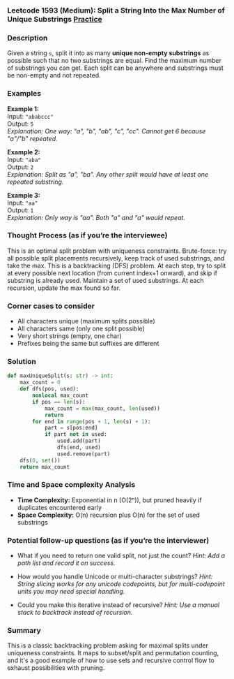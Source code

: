 ### Leetcode 1593 (Medium): Split a String Into the Max Number of Unique Substrings [Practice](https://leetcode.com/problems/split-a-string-into-the-max-number-of-unique-substrings)

### Description  
Given a string `s`, split it into as many **unique non-empty substrings** as possible such that no two substrings are equal. Find the maximum number of substrings you can get. Each split can be anywhere and substrings must be non-empty and not repeated.

### Examples  
**Example 1:**  
Input: `"ababccc"`  
Output: `5`  
*Explanation: One way: "a", "b", "ab", "c", "cc". Cannot get 6 because "a"/"b" repeated.*

**Example 2:**  
Input: `"aba"`  
Output: `2`  
*Explanation: Split as "a", "ba". Any other split would have at least one repeated substring.*

**Example 3:**  
Input: `"aa"`  
Output: `1`  
*Explanation: Only way is "aa". Both "a" and "a" would repeat.*

### Thought Process (as if you’re the interviewee)  
This is an optimal split problem with uniqueness constraints. Brute-force: try all possible split placements recursively, keep track of used substrings, and take the max. This is a backtracking (DFS) problem. At each step, try to split at every possible next location (from current index+1 onward), and skip if substring is already used. Maintain a set of used substrings. At each recursion, update the max found so far.

### Corner cases to consider  
- All characters unique (maximum splits possible)
- All characters same (only one split possible)
- Very short strings (empty, one char)
- Prefixes being the same but suffixes are different

### Solution

```python
def maxUniqueSplit(s: str) -> int:
    max_count = 0
    def dfs(pos, used):
        nonlocal max_count
        if pos == len(s):
            max_count = max(max_count, len(used))
            return
        for end in range(pos + 1, len(s) + 1):
            part = s[pos:end]
            if part not in used:
                used.add(part)
                dfs(end, used)
                used.remove(part)
    dfs(0, set())
    return max_count
```

### Time and Space complexity Analysis  
- **Time Complexity:** Exponential in n (O(2ⁿ)), but pruned heavily if duplicates encountered early
- **Space Complexity:** O(n) recursion plus O(n) for the set of used substrings

### Potential follow-up questions (as if you’re the interviewer)  
- What if you need to return one valid split, not just the count?
  *Hint: Add a path list and record it on success.*

- How would you handle Unicode or multi-character substrings?
  *Hint: String slicing works for any unicode codepoints, but for multi-codepoint units you may need special handling.*

- Could you make this iterative instead of recursive?
  *Hint: Use a manual stack to backtrack instead of recursion.*

### Summary
This is a classic backtracking problem asking for maximal splits under uniqueness constraints. It maps to subset/split and permutation counting, and it's a good example of how to use sets and recursive control flow to exhaust possibilities with pruning.